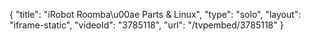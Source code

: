 {
    "title": "iRobot Roomba\u00ae Parts & Linux",
    "type": "solo",
    "layout": "iframe-static",
    "videoId": "3785118",
    "url": "\/tvpembed\/3785118"
}